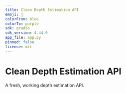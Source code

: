 ```yaml
---
title: Clean Depth Estimation API
emoji: 🌊
colorFrom: blue
colorTo: purple
sdk: gradio
sdk_version: 4.44.0
app_file: app.py
pinned: false
license: mit
---
```


# Clean Depth Estimation API

A fresh, working depth estimation API.